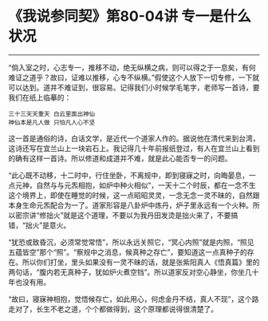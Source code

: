 # 《我说参同契》第80-04讲 专一是什么状况

------

“倘入室之时，心志专一，推移不动，绝无纵横之病，则可以得之于一息矣，有何难证之道乎？故曰，证难以推移，心专不纵横。”假使这个人放下一切专修，一下就可以达到。道并不难证到，很容易。记得我们小时候学毛笔字，老师写一首诗，要我们在纸上临摹的：

```
三十三天天重天 白云里面出神仙
神仙本是凡人做 只怕凡人心不坚
```

这一首是通俗的诗，白话文学，是近代一个道家人作的。据说他在清代来到台湾，这诗还写在宜兰山上一块岩石上。我记得几十年前报纸登过，有人在宜兰山上看到的确有这样一首诗。所以修道和成道并不难，就是此心能否专一的问题。

“此心既不动移，十二时中，行住坐卧，不离规中，即到寝寐之时，向晦晏息，一点元神，自然与与元炁相抱，如炉中种火相似”，一天十二个时辰，都在一念不生这个境界上，即使在睡觉的时候，这一点昭昭灵灵，一念无念一灵不昧的，自然跟本身生命元炁配合为一了。道家形容是八卦炉中炼丹，炉子里永远有一个火种。所以密宗讲“修拙火”就是这个道理，不要以为我丹田发烫是拙火来了，不要搞错，“拙火”是意火。

“犹恐或致昏沉，必须常觉常悟”，所以永远关照它，“冥心内照”就是内照，“照见五蕴皆空”那个“照”。“察规中之消息，候真种之存亡”，要知道这一点真种子的存在。所以你们打坐，里头如果没有一灵不昧的话，就是张紫阳真人《悟真篇》里的两句话，“腹内若无真种子，犹如炉火煮空铛”。所以道家反对空心静坐，你坐几十年也没有用。

“故曰，寝寐神相抱，觉悟候存亡，如此用心，何虑金丹不结，真人不现”，这个路走对了，长生不老之道，个个都做得到，这个原理都说得很清楚了。